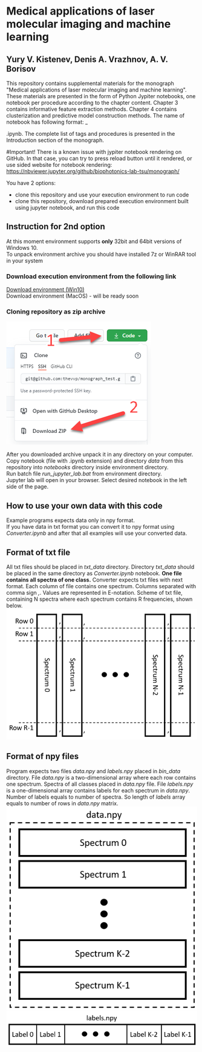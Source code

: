 # Medical applications of laser molecular imaging and machine learning
## Yury V. Kistenev, Denis A. Vrazhnov, A. V. Borisov
  
This repository contains supplemental materials for the monograph "Medical applications of laser molecular imaging and machine learning". 
These materials are presented in the form of Python Jypiter notebooks, one notebook per procedure according to the chapter content. 
Chapter 3 contains informative feature extraction methods.
Chapter 4 contains clusterization and predictive model construction methods.
The name of notebook has following format: <procedure tag>_<section>.ipynb.
The complete list of tags and procedures is presented in the Introduction section of the monograph.

#Important!
There is a known issue with jypiter notebook rendering on GitHub. In that case, you can try to press reload button until it rendered, 
or use sided website for notebook rendering: https://nbviewer.jupyter.org/github/biophotonics-lab-tsu/monograph/

You have 2 options:
- clone this repository and use your execution environment to run code
- clone this repository, download prepared execution environment built using jupyter notebook, and run this code

# Instruction for 2nd option
At this moment environment supports **only** 32bit and 64bit versions of Windows 10.  
To unpack environment archive you should have installed 7z or WinRAR tool in your system

### Download execution environment from the following link
[Download environment (Win10)](https://drive.google.com/file/d/1kiq_l-r7EfCqmrfZKh_yAmi4dLfqbDKp/view?usp=sharing)  
Download environment (MacOS) - will be ready soon

### Cloning repository as zip archive
![Clone repo help image](ReadMePics/clone_repo.png)

After you downloaded archive unpack it in any directory on your computer.  
Copy notebook (file with .ipynb extension) and directory *data* from this repository into *notebooks* directory inside environment directory.  
Run batch file *run_jupyter_lab.bat* from environment directory.  
Jupyter lab will open in your browser. Select desired notebook in the left side of the page.

# How to use your own data with this code
Example programs expects data only in npy format.  
If you have data in txt format you can convert it to npy format using *Converter.ipynb* and after that all examples will use your converted data.  

## Format of txt file
All txt files should be placed in *txt_data* directory. Directory *txt_data* should be placed in the same directory as *Converter.ipynb* 
notebook. **One file contains all spectra of one class.** Converter expects txt files with next format. Each column of file contains one spectrum. 
Columns separated with comma sign *,*. Values are represented in E-notation. Scheme of txt file, containing N spectra where each spectrum contains 
R frequencies, shown below.  
![txt data format image](ReadMePics/txt_data_format.png)  

## Format of npy files
Program expects two files *data.npy* and *labels.npy* placed in *bin_data* directory. 
File *data.npy* is a two-dimensional array where each row contains one spectrum. Spectra of all classes 
placed in *data.npy* file. File *labels.npy* is a one-dimensional array contains labels for each spectrum in *data.npy*. 
Number of labels equals to number of spectra. So length of *labels* array equals to number of rows in *data.npy* matrix.  
![npy data format image](ReadMePics/npy_data_format.png)  
![npy labels format image](ReadMePics/npy_labels_format.png)  